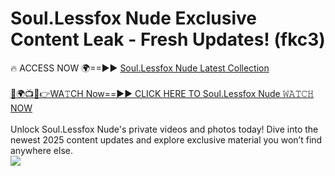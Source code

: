 # Soul.Lessfox Nude Exclusive Content Leak - Fresh Updates! (fkc3)

🔥 ACCESS NOW 🌍==►► <a href="https://tinyurl.com/yc657z5k" rel="nofollow">Soul.Lessfox Nude Latest Collection</a>
<br><br>
[🔴🌍📺📱👉WA𝚃CH Now==►► CLICK HERE TO Soul.Lessfox Nude 𝚆𝙰𝚃𝙲𝙷 NOW](https://tinyurl.com/yc657z5k)
<br><br>
Unlock Soul.Lessfox Nude's private videos and photos today! Dive into the newest 2025 content updates and explore exclusive material you won’t find anywhere else.
<br>
<a href="https://tinyurl.com/yc657z5k" rel="nofollow" data-target="animated-image.originalLink"><img src="https://camo.githubusercontent.com/8a4f000d20f83aca3bf7ec5f350d767afa0574a8a352519fd8cfa583a6f93a33/68747470733a2f2f692e696d6775722e636f6d2f644a486b345a712e676966" data-canonical-src="https://i.imgur.com/dJHk4Zq.gif" style="max-width: 100%; display: inline-block;" data-target="animated-image.originalImage"></a>
<br>
